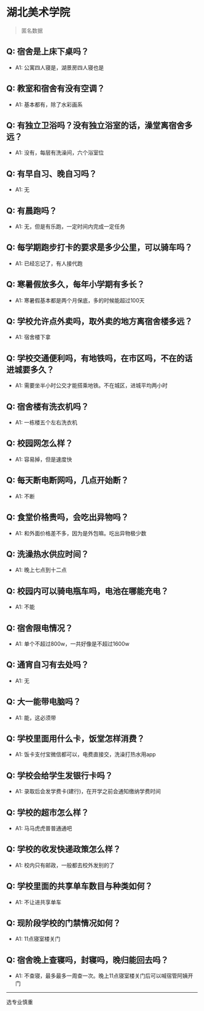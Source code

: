 # 湖北美术学院
> 匿名数据
## Q: 宿舍是上床下桌吗？
- A1: 公寓四人寝是，湖景房四人寝也是
## Q: 教室和宿舍有没有空调？
- A1: 基本都有，除了水彩画系
## Q: 有独立卫浴吗？没有独立浴室的话，澡堂离宿舍多远？
- A1: 没有，每层有洗澡间，六个浴室位
## Q: 有早自习、晚自习吗？
- A1: 无
## Q: 有晨跑吗？
- A1: 无，但是有乐跑，一定时间内完成一定任务
## Q: 每学期跑步打卡的要求是多少公里，可以骑车吗？
- A1: 已经忘记了，有人接代跑
## Q: 寒暑假放多久，每年小学期有多长？
- A1: 寒暑假基本都是两个月保底，多的时候能超过100天
## Q: 学校允许点外卖吗，取外卖的地方离宿舍楼多远？
- A1: 宿舍楼下拿
## Q: 学校交通便利吗，有地铁吗，在市区吗，不在的话进城要多久？
- A1: 需要坐半小时公交才能搭乘地铁。不在城区，进城平均两小时
## Q: 宿舍楼有洗衣机吗？
- A1: 一栋楼五个左右洗衣机
## Q: 校园网怎么样？
- A1: 容易掉，但是速度快
## Q: 每天断电断网吗，几点开始断？
- A1: 不断
## Q: 食堂价格贵吗，会吃出异物吗？
- A1: 和外面价格差不多，因为是外包嘛。吃出异物极少数
## Q: 洗澡热水供应时间？
- A1: 晚上七点到十二点
## Q: 校园内可以骑电瓶车吗，电池在哪能充电？
- A1: 不能
## Q: 宿舍限电情况？
- A1: 单个不超过800w，一共好像是不超过1600w
## Q: 通宵自习有去处吗？
- A1: 无
## Q: 大一能带电脑吗？
- A1: 能，这必须带
## Q: 学校里面用什么卡，饭堂怎样消费？
- A1: 饭卡支付宝微信都可以，电费直接交，洗澡打热水用app
## Q: 学校会给学生发银行卡吗？
- A1: 录取后会发学费卡(建行)，在开学之前会通知缴纳学费时间
## Q: 学校的超市怎么样？
- A1: 马马虎虎普普通通吧
## Q: 学校的收发快递政策怎么样？
- A1: 校内只有邮政，一般都去校外发别的了
## Q: 学校里面的共享单车数目与种类如何？
- A1: 不让进共享单车
## Q: 现阶段学校的门禁情况如何？
- A1: 11点寝室楼关门
## Q: 宿舍晚上查寝吗，封寝吗，晚归能回去吗？
- A1: 不查寝，最多最多一周查一次。晚上11点寝室楼关门后可以喊宿管阿姨开门
***
选专业慎重